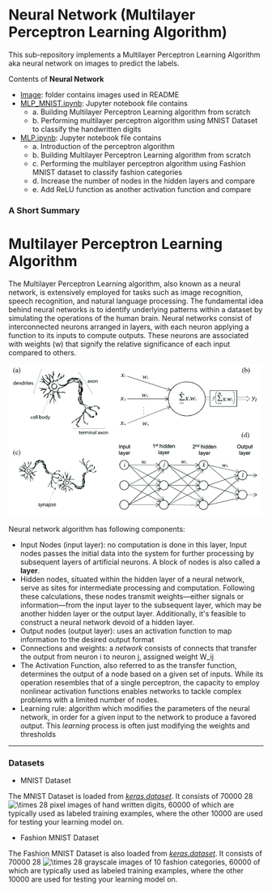 # Neural Network (Multilayer Perceptron Learning Algorithm)

This sub-repository implements a Multilayer Perceptron Learning Algorithm aka neural network on images to predict the labels.

Contents of **Neural Network**

* [Image](https://github.com/ppunia74/INDE-577_Fall2022/tree/main/SupervisedLearning/5%20-%20Neural%20Network/Image): folder contains images used in README
* [MLP_MNIST.ipynb](https://github.com/ppunia74/INDE-577_Fall2022/blob/main/SupervisedLearning/5%20-%20Neural%20Network/MLP_MNIST.ipynb): Jupyter notebook file contains
  * a. Building Multilayer Perceptron Learning algorithm from scratch
  * b. Performing multilayer perceptron algorithm using MNIST Dataset to classify the handwritten digits
* [MLP.ipynb](https://github.com/ppunia74/INDE-577_Fall2022/blob/main/SupervisedLearning/5%20-%20Neural%20Network/MLP.ipynb): Jupyter notebook file contains
  * a. Introduction of the perceptron algorithm
  * b. Building Multilayer Perceptron Learning algorithm from scratch
  * c. Performing the multilayer perceptron algorithm using Fashion MNIST dataset to classify fashion categories
  * d. Increase the number of nodes in the hidden layers and compare
  * e. Add ReLU function as another activation function and compare

### A Short Summary

# Multilayer Perceptron Learning Algorithm

The Multilayer Perceptron Learning algorithm, also known as a neural network, is extensively employed for tasks such as image recognition, speech recognition, and natural language processing. The fundamental idea behind neural networks is to identify underlying patterns within a dataset by simulating the operations of the human brain. Neural networks consist of interconnected neurons arranged in layers, with each neuron applying a function to its inputs to compute outputs. These neurons are associated with weights (w) that signify the relative significance of each input compared to others.

<img src="Image/neural-network.png" alt="Drawing" style="width: 500px;"/>

Neural network algorithm has following components:

* Input Nodes (input layer): no computation is done in this layer, Input nodes passes the initial data into the system for further processing by subsequent layers of artificial neurons. A block of nodes is also called a **layer**.
* Hidden nodes, situated within the hidden layer of a neural network, serve as sites for intermediate processing and computation. Following these calculations, these nodes transmit weights—either signals or information—from the input layer to the subsequent layer, which may be another hidden layer or the output layer. Additionally, it's feasible to construct a neural network devoid of a hidden layer.
* Output nodes (output layer): uses an activation function to map information to the desired output format
* Connections and weights: a *network* consists of connects that transfer the output from neuron i to neuron j, assigned weight W_ij
* The Activation Function, also referred to as the transfer function, determines the output of a node based on a given set of inputs. While its operation resembles that of a single perceptron, the capacity to employ nonlinear activation functions enables networks to tackle complex problems with a limited number of nodes.
* Learning rule: algorithm which modifies the parameters of the neural network, in order for a given input to the network to produce a favored output. This *learning* process is often just modifying the weights and thresholds

---

### Datasets

* MNIST Dataset

The MNIST Dataset is loaded from [*keras.dataset*](https://keras.io/api/datasets/). It consists of 70000 28 <img src="https://latex.codecogs.com/svg.image?\times" title="\times" /> 28 pixel images of hand written digits, 60000 of which are typically used as labeled training examples, where the other 10000 are used for testing your learning model on.

* Fashion MNIST Dataset

The Fashion MNIST Dataset is also loaded from [*keras.dataset*](https://keras.io/api/datasets/). It consists of 70000 28 <img src="https://latex.codecogs.com/svg.image?\times" title="\times" /> 28 grayscale images of 10 fashion categories, 60000 of which are typically used as labeled training examples, where the other 10000 are used for testing your learning model on.
